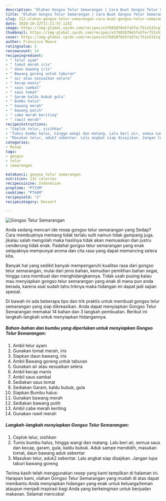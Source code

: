 ```yaml
---
description: "Olahan Gongso Telur Semarangan | Cara Buat Gongso Telur Semarangan Yang Menggugah Selera"
title: "Olahan Gongso Telur Semarangan | Cara Buat Gongso Telur Semarangan Yang Menggugah Selera"
slug: 312-olahan-gongso-telur-semarangan-cara-buat-gongso-telur-semarangan-yang-menggugah-selera
date: 2020-10-22T11:11:57.115Z
image: https://img-global.cpcdn.com/recipes/e1f602878e5fa5fe/751x532cq70/gongso-telur-semarangan-foto-resep-utama.jpg
thumbnail: https://img-global.cpcdn.com/recipes/e1f602878e5fa5fe/751x532cq70/gongso-telur-semarangan-foto-resep-utama.jpg
cover: https://img-global.cpcdn.com/recipes/e1f602878e5fa5fe/751x532cq70/gongso-telur-semarangan-foto-resep-utama.jpg
author: Francisco Moore
ratingvalue: 3
reviewcount: 14
recipeingredient:
- " telur ayam"
- " tomat merah iris"
- " daun bawang iris"
- " Bawang goreng untuk taburan"
- " air atau sesuaikan selera"
- " kecap manis"
- " saus sambal"
- " saus tomat"
- " Garam kaldu bubuk gula"
- " Bumbu halus"
- " bawang merah"
- " bawang putih"
- " cabe merah keriting"
- " rawit merah"
recipeinstructions:
- "Ceplok telur, sisihkan"
- "Tumis bumbu halus, hingga wangi dan matang. Lalu beri air, semua saus dan kecap, garam, gula, kaldu bubuk. Aduk sampe mendidih, masukan tomat, daun bawang aduk sebentar"
- "Masukan telur, aduk2 sebentar. Lalu angkat siap disajikan. Jangan lupa taburi bawang goreng"
categories:
- Resep
tags:
- gongso
- telur
- semarangan

katakunci: gongso telur semarangan 
nutrition: 131 calories
recipecuisine: Indonesian
preptime: "PT33M"
cooktime: "PT46M"
recipeyield: "2"
recipecategory: Dessert

---
```



![Gongso Telur Semarangan](https://img-global.cpcdn.com/recipes/e1f602878e5fa5fe/751x532cq70/gongso-telur-semarangan-foto-resep-utama.jpg)

Anda sedang mencari ide resep gongso telur semarangan yang Sedap? Cara membuatnya memang tidak terlalu sulit namun tidak gampang juga. jikalau salah mengolah maka hasilnya tidak akan memuaskan dan justru cenderung tidak enak. Padahal gongso telur semarangan yang enak selayaknya mempunyai aroma dan cita rasa yang dapat memancing selera kita.

Banyak hal yang sedikit banyak mempengaruhi kualitas rasa dari gongso telur semarangan, mulai dari jenis bahan, kemudian pemilihan bahan segar, hingga cara membuat dan menghidangkannya. Tidak usah pusing kalau mau menyiapkan gongso telur semarangan yang enak di mana pun anda berada, karena asal sudah tahu triknya maka hidangan ini dapat jadi sajian spesial.




Di bawah ini ada beberapa tips dan trik praktis untuk membuat gongso telur semarangan yang siap dikreasikan. Anda dapat menyiapkan Gongso Telur Semarangan memakai 14 bahan dan 3 langkah pembuatan. Berikut ini langkah-langkah untuk menyiapkan hidangannya.

<!--inarticleads1-->

##### Bahan-bahan dan bumbu yang diperlukan untuk menyiapkan Gongso Telur Semarangan:

1. Ambil  telur ayam
1. Gunakan  tomat merah, iris
1. Siapkan  daun bawang, iris
1. Ambil  Bawang goreng untuk taburan
1. Gunakan  air atau sesuaikan selera
1. Ambil  kecap manis
1. Ambil  saus sambal
1. Sediakan  saus tomat
1. Sediakan  Garam, kaldu bubuk, gula
1. Siapkan  Bumbu halus:
1. Gunakan  bawang merah
1. Sediakan  bawang putih
1. Ambil  cabe merah keriting
1. Gunakan  rawit merah




<!--inarticleads2-->

##### Langkah-langkah menyiapkan Gongso Telur Semarangan:

1. Ceplok telur, sisihkan
1. Tumis bumbu halus, hingga wangi dan matang. Lalu beri air, semua saus dan kecap, garam, gula, kaldu bubuk. Aduk sampe mendidih, masukan tomat, daun bawang aduk sebentar
1. Masukan telur, aduk2 sebentar. Lalu angkat siap disajikan. Jangan lupa taburi bawang goreng




Terima kasih telah menggunakan resep yang kami tampilkan di halaman ini. Harapan kami, olahan Gongso Telur Semarangan yang mudah di atas dapat membantu Anda menyiapkan hidangan yang enak untuk keluarga/teman ataupun menjadi inspirasi bagi Anda yang berkeinginan untuk berjualan makanan. Selamat mencoba!
